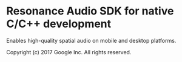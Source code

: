 # Resonance Audio SDK for native C/C++ development

Enables high-quality spatial audio on mobile and desktop platforms.

Copyright (c) 2017 Google Inc. All rights reserved.
